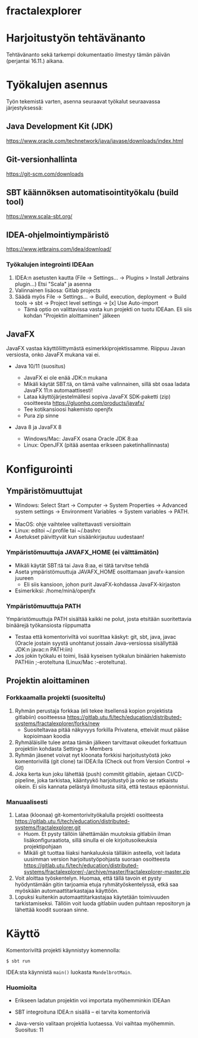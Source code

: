 # fractalexplorer

# Harjoitustyön tehtävänanto
Tehtävänanto sekä tarkempi dokumentaatio ilmestyy tämän päivän (perjantai 16.11.) aikana.

# Työkalujen asennus
Työn tekemistä varten, asenna seuraavat työkalut seuraavassa järjestyksessä:

## Java Development Kit (JDK)
https://www.oracle.com/technetwork/java/javase/downloads/index.html

## Git-versionhallinta
https://git-scm.com/downloads

## SBT käännöksen automatisointityökalu (build tool)
https://www.scala-sbt.org/

## IDEA-ohjelmointiympäristö
https://www.jetbrains.com/idea/download/

### Työkalujen integrointi IDEAan
1. IDEA:n asetusten kautta (File -> Settings... -> Plugins > Install Jetbrains plugin...) Etsi "Scala" ja asenna
2. Valinnainen lisäosa: Gitlab projects
3. Säädä myös File -> Settings... -> Build, execution, deployment -> Build tools -> sbt -> Project level settings -> [x] Use Auto-import
    - Tämä optio on valittavissa vasta kun projekti on tuotu IDEAan. Eli siis kohdan "Projektin aloittaminen" jälkeen

## JavaFX
JavaFX vastaa käyttöliittymästä esimerkkiprojektissamme. Riippuu Javan versiosta, onko JavaFX mukana vai ei.

- Java 10/11 (suositus)
    - JavaFX ei ole enää JDK:n mukana
    - Mikäli käytät SBT:tä, on tämä vaihe valinnainen, sillä sbt osaa ladata JavaFX 11:n automaattisesti!
    - Lataa käyttöjärjestelmällesi sopiva JavaFX SDK-paketti (zip) osoitteesta https://gluonhq.com/products/javafx/
    - Tee kotikansioosi hakemisto openjfx
    - Pura zip sinne

- Java 8 ja JavaFX 8
    - Windows/Mac: JavaFX osana Oracle JDK 8:aa
    - Linux: OpenJFX (pitää asentaa erikseen paketinhallinnasta)

# Konfigurointi

## Ympäristömuuttujat

- Windows: Select Start -> Computer -> System Properties -> Advanced system settings -> Environment Variables -> System variables -> PATH. ...
- MacOS: ohje vaihtelee valitettavasti versioittain
- Linux: editoi ~/.profile tai ~/.bashrc
- Asetukset päivittyvät kun sisäänkirjautuu uudestaan!

### Ympäristömuuttuja JAVAFX_HOME (ei välttämätön)
- Mikäli käytät SBT:tä tai Java 8:aa, ei tätä tarvitse tehdä
- Aseta ympäristömuuttuja JAVAFX_HOME osoittamaan javafx-kansion juureen
    - Eli siis kansioon, johon purit JavaFX-kohdassa JavaFX-kirjaston
- Esimerkiksi: /home/minä/openjfx

### Ympäristömuuttuja PATH
Ympäristömuuttuja PATH sisältää kaikki ne polut, josta etsitään suoritettavia binäärejä työkansiosta riippumatta
- Testaa että komentoriviltä voi suorittaa käskyt: git, sbt, java, javac (Oracle jostain syystä unohtanut jossain Java-versiossa sisällyttää JDK:n javac:n PATH:iin)
- Jos jokin työkalu ei toimi, lisää kyseisen työkalun binäärien hakemisto PATHiin ;-eroteltuna (Linux/Mac :-eroteltuna).

## Projektin aloittaminen

### Forkkaamalla projekti (suositeltu)
1. Ryhmän perustaja forkkaa (eli tekee itsellensä kopion projektista gitlabiin) osoitteessa https://gitlab.utu.fi/tech/education/distributed-systems/fractalexplorer/forks/new
    - Suositeltavaa pitää näkyvyys forkilla Privatena, etteivät muut pääse kopioimaan koodia
2. Ryhmäläisille tulee antaa tämän jälkeen tarvittavat oikeudet forkattuun projektiin kohdasta Settings > Members
3. Ryhmän jäsenet voivat nyt kloonata forkkisi harjoitustyöstä joko komentorivillä (git clone) tai IDEA:lla (Check out from Version Control -> Git)
4. Joka kerta kun joku lähettää (push) commitit gitlabiin, ajetaan CI/CD-pipeline, joka tarkistaa, kääntyykö harjoitustyö ja onko se ratkaistu oikein. Ei siis kannata pelästyä ilmoitusta siitä, että testaus epäonnistui.

### Manuaalisesti
1. Lataa (kloonaa) git-komentorivityökalulla projekti osoitteesta https://gitlab.utu.fi/tech/education/distributed-systems/fractalexplorer.git
    - Huom. Et pysty tällöin lähettämään muutoksia gitlabiin ilman lisäkonfiguraatiota, sillä sinulla ei ole kirjoitusoikeuksia projektipohjaan
    - Mikäli git tuottaa liiaksi hankaluuksia tälläkin asteella, voit ladata uusimman version harjoitustyöpohjasta suoraan osoitteesta https://gitlab.utu.fi/tech/education/distributed-systems/fractalexplorer/-/archive/master/fractalexplorer-master.zip
2. Voit aloittaa työskentelyn. Huomaa, että tällä tavoin et pysty hyödyntämään gitin tarjoamia etuja ryhmätyöskentelyssä, etkä saa myöskään automaattitarkastajaa käyttöön.
3. Lopuksi kuitenkin automaattitarkastajaa käytetään toimivuuden tarkistamiseksi. Tällöin voit luoda gitlabiin uuden puhtaan repositoryn ja lähettää koodit suoraan sinne.


# Käyttö
Komentoriviltä projekti käynnistyy komennolla:

```shell
$ sbt run
```

IDEA:sta käynnistä `main()` luokasta `MandelbrotMain`.

### Huomioita

- Erikseen ladatun projektin voi importata myöhemminkin IDEAan

- SBT integroituna IDEA:n sisällä – ei tarvita komentoriviä

- Java-versio valitaan projektia luotaessa. Voi vaihtaa myöhemmin. Suositus: 11
